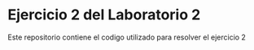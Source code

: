 # Ejercicio 2 del Laboratorio 2
Este repositorio contiene el codigo utilizado para resolver el ejercicio 2
